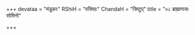 +++
devataa = "मंडूकाः"
RShiH = "वसिष्ठः"
ChandaH = "त्रिष्टुप्"
title = "०८ ब्राह्मणासः सोमिनो"

+++
